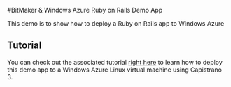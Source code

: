 #BitMaker & Windows Azure Ruby on Rails Demo App

This demo is to show how to deploy a Ruby on Rails app to Windows Azure

## Tutorial

You can check out the associated tutorial [right here](https://github.com/m-gagne/Tutorial--Windows-Azure--Ruby-on-Rails--Capistrano-3---PostgreSQL) to learn how to deploy this demo app to a Windows Azure Linux virtual machine using Capistrano 3.

